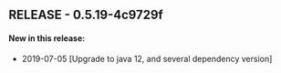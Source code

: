 ## RELEASE - 0.5.19-4c9729f
#### New in this release: 
+ 2019-07-05 [Upgrade to java 12, and several dependency version]
